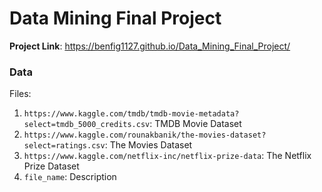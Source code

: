 # Data Mining Final Project
**Project Link**: https://benfig1127.github.io/Data_Mining_Final_Project/
### Data
Files:
1. `https://www.kaggle.com/tmdb/tmdb-movie-metadata?select=tmdb_5000_credits.csv`: TMDB Movie Dataset
2. `https://www.kaggle.com/rounakbanik/the-movies-dataset?select=ratings.csv`: The Movies Dataset
3. `https://www.kaggle.com/netflix-inc/netflix-prize-data`: The Netflix Prize Dataset
4. `file_name`: Description
